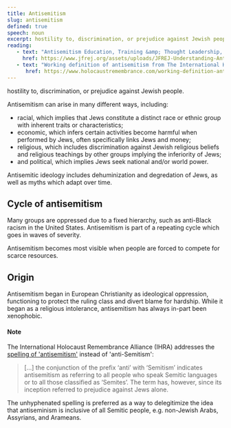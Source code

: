 ```yaml
---
title: Antisemitism
slug: antisemitism
defined: true
speech: noun
excerpt: hostility to, discrimination, or prejudice against Jewish people.
reading:
   - text: "Antisemitism Education, Training &amp; Thought Leadership, from Jews for Racial &amp; Economic Justice"
     href: https://www.jfrej.org/assets/uploads/JFREJ-Understanding-Antisemitism-November-2017-v1-3-2.pdf
   - text: "Working definition of antisemitism from The International Holocaust Remembrance Alliance (IHRA)"
      href: https://www.holocaustremembrance.com/working-definition-antisemitism
---
```


hostility to, discrimination, or prejudice against Jewish people.

Antisemitism can arise in many different ways, including:

+ racial, which implies that Jews constitute a distinct race or ethnic group with inherent traits or characteristics;
+ economic, which infers certain activities become harmful when performed by Jews, often specifically links Jews and money;
+ religious, which includes discrimination against Jewish religious beliefs and religious teachings by other groups implying the inferiority of Jews;
+ and political, which implies Jews seek national and/or world power.

Antisemitic ideology includes dehuminization and degredation of Jews, as well as myths which adapt over time.

## Cycle of antisemitism

Many groups are oppressed due to a fixed hierarchy, such as anti-Black racism in the United States. Antisemitism is part of a repeating cycle which goes in waves of severity.

Antisemitism becomes most visible when people are forced to compete for scarce resources.

## Origin

Antisemitism began in European Christianity as ideological oppression, functioning to protect the ruling class and divert blame for hardship. While it began as a religious intolerance, antisemitism has always in-part been xenophobic.

#### Note

The International Holocaust Remembrance Alliance (IHRA) addresses the [spelling of 'antisemitism'](https://www.holocaustremembrance.com/antisemitism/spelling-antisemitism) instead of 'anti-Semitism':

> [...] the conjunction of the prefix ‘anti’ with ‘Semitism’ indicates antisemitism as referring to all people who speak Semitic languages or to all those classified as ‘Semites’. The term has, however, since its inception referred to prejudice against Jews alone.

The unhyphenated spelling is preferred as a way to delegitimize the idea that antiseminism is inclusive of all Semitic people, e.g. non-Jewish Arabs, Assyrians, and Arameans.
